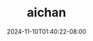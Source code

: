 --- 
title: "aichan"
description: "download bokep aichan full    "
date: 2024-11-10T01:40:22-08:00
file_code: "l9zwz81cahog"
draft: false
cover: "5c8ot4rj9a10j60d.jpg"
tags: ["aichan", "bokep-indo", "bokep-viral", "bokep-ig"]
length: 1039
fld_id: "1482834"
foldername: "Aichan"
categories: ["Aichan"]
views: 0
---